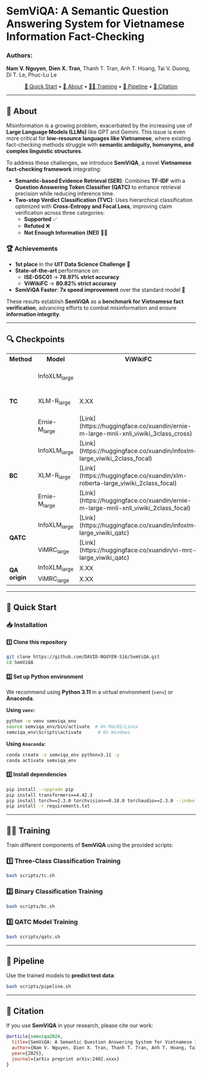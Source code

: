 # **SemViQA: A Semantic Question Answering System for Vietnamese Information Fact-Checking**  

### **Authors**:  
**Nam V. Nguyen**, **Dien X. Tran**, Thanh T. Tran, Anh T. Hoang, Tai V. Duong, Di T. Le, Phuc-Lu Le 

<p align="center">
    <a href="#-quick-start">🚀 Quick Start</a> •
    <a href="#-about">📌 About</a> •
    <a href="#-training">🏋️‍♂️ Training</a> •
    <a href="#-pipeline">🧪 Pipeline</a> •
    <a href="#-citation">📖 Citation</a>
</p>  

---

## 📌 **About**  

Misinformation is a growing problem, exacerbated by the increasing use of **Large Language Models (LLMs)** like GPT and Gemini. This issue is even more critical for **low-resource languages like Vietnamese**, where existing fact-checking methods struggle with **semantic ambiguity, homonyms, and complex linguistic structures**.  

To address these challenges, we introduce **SemViQA**, a novel **Vietnamese fact-checking framework** integrating:  

- **Semantic-based Evidence Retrieval (SER)**: Combines **TF-IDF** with a **Question Answering Token Classifier (QATC)** to enhance retrieval precision while reducing inference time.  
- **Two-step Verdict Classification (TVC)**: Uses hierarchical classification optimized with **Cross-Entropy and Focal Loss**, improving claim verification across three categories:  
  - **Supported** ✅  
  - **Refuted** ❌  
  - **Not Enough Information (NEI)** 🤷‍♂️  

### **🏆 Achievements**
- **1st place** in the **UIT Data Science Challenge** 🏅  
- **State-of-the-art** performance on:  
  - **ISE-DSC01** → **78.97% strict accuracy**  
  - **ViWikiFC** → **80.82% strict accuracy**  
- **SemViQA Faster**: **7x speed improvement** over the standard model 🚀  

These results establish **SemViQA** as a **benchmark for Vietnamese fact verification**, advancing efforts to combat misinformation and ensure **information integrity**.  

---
## 🔍 Checkpoints


<table>
  <tr>
    <th>Method</th>
    <th>Model</th>
    <th>ViWikiFC</th>
    <th>ISE-DSC01</th>
  </tr>
  <tr>
    <td rowspan="3"><strong>TC</strong></td>
    <td>InfoXLM<sub>large</sub></td>
    <td></td>
    <td>[Link](https://huggingface.co/xuandin/infoxlm-large_isedsc_3class_cross)</td>
  </tr>
  <tr>
    <td>XLM-R<sub>large</sub></td>
    <td>X.XX</td>
    <td>[Link](https://huggingface.co/xuandin/xlm-roberta-large_isedsc_3class_cross)</td>
  </tr>
  <tr>
    <td>Ernie-M<sub>large</sub></td>
    <td>[Link](https://huggingface.co/xuandin/ernie-m-large-mnli-xnli_viwiki_3class_cross)</td>
    <td>Y.YY</td>
  </tr>
  <tr>
    <td rowspan="3"><strong>BC</strong></td>
    <td>InfoXLM<sub>large</sub></td>
    <td>[Link](https://huggingface.co/xuandin/infoxlm-large_viwiki_2class_focal)</td>
    <td>[Link](https://huggingface.co/xuandin/infoxlm-large_isedsc_2class_focal)</td>
  </tr>
  <tr>
    <td>XLM-R<sub>large</sub></td>
    <td>[Link](https://huggingface.co/xuandin/xlm-roberta-large_viwiki_2class_focal)</td>
    <td>[Link](https://huggingface.co/xuandin/xlm-roberta-large_isedsc_2class_focal)</td>
  </tr>
  <tr>
    <td>Ernie-M<sub>large</sub></td>
    <td>[Link](https://huggingface.co/xuandin/ernie-m-large-mnli-xnli_viwiki_2class_focal)</td>
    <td>Y.YY</td>
  </tr>
  <tr>
    <td rowspan="2"><strong>QATC</strong></td>
    <td>InfoXLM<sub>large</sub></td>
    <td>[Link](https://huggingface.co/xuandin/infoxlm-large_viwiki_qatc)</td>
    <td>[Link](https://huggingface.co/xuandin/infoxlm-large_isedsc_qatc)</td>
  </tr>
  <tr>
    <td>ViMRC<sub>large</sub></td>
    <td>[Link](https://huggingface.co/xuandin/vi-mrc-large_viwiki_qatc)</td>
    <td>[Link](https://huggingface.co/xuandin/vi-mrc-large_isedsc_qatc)</td>
  </tr>
    <td rowspan="2"><strong>QA origin</strong></td>
    <td>InfoXLM<sub>large</sub></td>
    <td>X.XX</td>
    <td>Y.YY</td>
  </tr>
  <tr>
    <td>ViMRC<sub>large</sub></td>
    <td>X.XX</td>
    <td>Y.YY</td>
  </tr>
</table>
 

---

## 🚀 **Quick Start**  

### 📥 **Installation**  

#### **1️⃣ Clone this repository**  
```bash
git clone https://github.com/DAVID-NGUYEN-S16/SemViQA.git
cd SemViQA
```

#### **2️⃣ Set up Python environment**  
We recommend using **Python 3.11** in a virtual environment (`venv`) or **Anaconda**.  

**Using `venv`:**  
```bash
python -m venv semviqa_env
source semviqa_env/bin/activate  # On MacOS/Linux
semviqa_env\Scripts\activate      # On Windows
```

**Using `Anaconda`:**  
```bash
conda create -n semviqa_env python=3.11 -y
conda activate semviqa_env
```

#### **3️⃣ Install dependencies**  
```bash
pip install --upgrade pip
pip install transformers==4.42.3
pip install torch==2.3.0 torchvision==0.18.0 torchaudio==2.3.0 --index-url https://download.pytorch.org/whl/cu118
pip install -r requirements.txt
```
---

## 🏋️‍♂️ **Training**  

Train different components of **SemViQA** using the provided scripts:  

### **1️⃣ Three-Class Classification Training**  
```bash
bash scripts/tc.sh
```

### **2️⃣ Binary Classification Training**  
```bash
bash scripts/bc.sh
```

### **3️⃣ QATC Model Training**  
```bash
bash scripts/qatc.sh
```

---

## 🧪 **Pipeline**  

Use the trained models to **predict test data**:  
```bash
bash scripts/pipeline.sh
```

---

## 📖 **Citation**  

If you use **SemViQA** in your research, please cite our work:  

```bibtex
@article{semviqa2024,
  title={SemViQA: A Semantic Question Answering System for Vietnamese Information Fact-Checking},
  author={Nam V. Nguyen, Dien X. Tran, Thanh T. Tran, Anh T. Hoang, Tai V. Duong, Di T. Le, Phuc-Lu Le },
  year={2025},
  journal={arXiv preprint arXiv:2402.xxxx}
}
``` 
